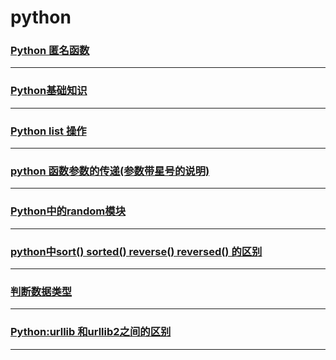 python
======

### [Python 匿名函数](anonymous)

---

### [Python基础知识](base)

---

### [Python list 操作](list)

---

### [python 函数参数的传递(参数带星号的说明)](parameter)

---

### [Python中的random模块](random)

---

### [python中sort() sorted() reverse() reversed() 的区别](sort)

---

### [判断数据类型](type)

---

### [Python:urllib 和urllib2之间的区别](urllib-urllib2)

---
